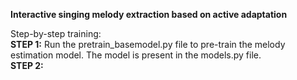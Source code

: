 **Interactive singing melody extraction based on active adaptation**

Step-by-step training: <br />
**STEP 1:** Run the pretrain_basemodel.py file to pre-train the melody estimation model. The model is present in the models.py file. <br />
**STEP 2:** 
